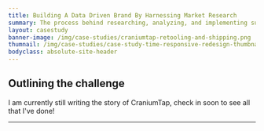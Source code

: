 ```yaml
---
title: Building A Data Driven Brand By Harnessing Market Research
summary: The process behind researching, analyzing, and implementing sustainable business innovation for CraniumTap which lead to a 300% YOY growth in sales and revenue.
layout: casestudy
banner-image: /img/case-studies/craniumtap-retooling-and-shipping.png
thumnail: /img/case-studies/case-study-time-responsive-redesign-thumbnail.png
bodyclass: absolute-site-header
---
```


## Outlining the challenge

I am currently still writing the story of CraniumTap, check in soon to see all that I've done!

---